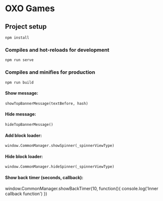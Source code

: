 # OXO Games

## Project setup
```
npm install
```

### Compiles and hot-reloads for development
```
npm run serve
```

### Compiles and minifies for production
```
npm run build
```

#### Show message:
```
showTopBannerMessage(textBefore, hash)
```

#### Hide message:
```
hideTopBannerMessage()
```

#### Add block loader:
```
window.CommonManager.showSpinner(_spinnerViewType)
```

#### Hide block loader:
```
window.CommonManager.hideSpinner(_spinnerViewType)
```

#### Show back timer (seconds, callback):
window.CommonManager.showBackTimer(10, function(){
   console.log('Inner callback function')
})